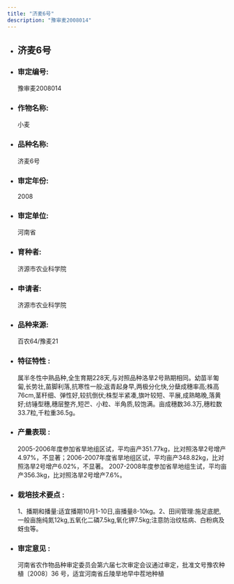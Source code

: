 ```yaml
---
title: "济麦6号"
description: "豫审麦2008014"
---
```

* ## 济麦6号
* ###  审定编号:  
   豫审麦2008014

*  ### 作物名称:  
   小麦

*   ###  品种名称: 
    济麦6号

*   ### 审定年份: 
    2008

*   ### 审定单位:  
    河南省

*   ### 育种者:  
    济源市农业科学院

*   ### 申请者:  
    济源市农业科学院

*   ### 品种来源:  
    百农64/豫麦21

*   ### 特征特性 : 
    属半冬性中熟品种,全生育期228天,与对照品种洛旱2号熟期相同。幼苗半匍匐,长势壮,苗脚利落,抗寒性一般;返青起身早,两极分化快,分蘖成穗率高;株高76cm,茎秆细、弹性好,较抗倒伏;株型半紧凑,旗叶较短、平展,成熟略晚,落黄好;纺锤型穗,穗层整齐,短芒、小粒、半角质,较饱满。亩成穗数36.3万,穗粒数33.7粒,千粒重36.5g。

*   ### 产量表现 : 
    2005-2006年度参加省旱地组区试，平均亩产351.77kg，比对照洛旱2号增产4.97%，不显著；2006-2007年度省旱地组区试，平均亩产348.82kg，比对照洛旱2号增产6.02%，不显著。
2007-2008年度参加省旱地组生试，平均亩产356.3kg，比对照洛旱2号增产7.6%。

*   ### 栽培技术要点 : 
    1、播期和播量:适宜播期10月1-10日,亩播量8-10kg。2、田间管理:施足底肥,一般亩施纯氮12kg,五氧化二磷7.5kg,氧化钾7.5kg;注意防治纹枯病、白粉病及蚜虫等。

*   ### 审定意见 : 
    河南省农作物品种审定委员会第六届七次审定会议通过审定，批准文号豫农种植〔2008〕36 号，适宜河南省丘陵旱地早中茬地种植
